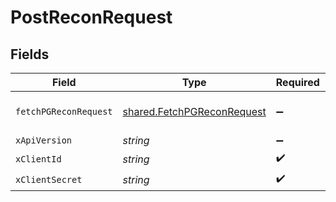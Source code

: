 # PostReconRequest


## Fields

| Field                                                                                                                                                                                                                         | Type                                                                                                                                                                                                                          | Required                                                                                                                                                                                                                      | Description                                                                                                                                                                                                                   | Example                                                                                                                                                                                                                       |
| ----------------------------------------------------------------------------------------------------------------------------------------------------------------------------------------------------------------------------- | ----------------------------------------------------------------------------------------------------------------------------------------------------------------------------------------------------------------------------- | ----------------------------------------------------------------------------------------------------------------------------------------------------------------------------------------------------------------------------- | ----------------------------------------------------------------------------------------------------------------------------------------------------------------------------------------------------------------------------- | ----------------------------------------------------------------------------------------------------------------------------------------------------------------------------------------------------------------------------- |
| `fetchPGReconRequest`                                                                                                                                                                                                         | [shared.FetchPGReconRequest](../../../sdk/models/shared/fetchpgreconrequest.md)                                                                                                                                               | :heavy_minus_sign:                                                                                                                                                                                                            | N/A                                                                                                                                                                                                                           | {"pagination":{"limit":10,"cursor":"eyJzZWFyY2hBZnRlciI6eyJsaXN0IjpbMTg4NjcxNDVdLCJlbXB0eSI6ZmFsc2V9LCJyZWNvbkFQSVR5cGUiOiJMRURHRVIifQ=="},"filters":{"start_date":"2022-07-20T00:00:00Z","end_date":"2022-07-21T23:59:59Z"}} |
| `xApiVersion`                                                                                                                                                                                                                 | *string*                                                                                                                                                                                                                      | :heavy_minus_sign:                                                                                                                                                                                                            | N/A                                                                                                                                                                                                                           |                                                                                                                                                                                                                               |
| `xClientId`                                                                                                                                                                                                                   | *string*                                                                                                                                                                                                                      | :heavy_check_mark:                                                                                                                                                                                                            | N/A                                                                                                                                                                                                                           |                                                                                                                                                                                                                               |
| `xClientSecret`                                                                                                                                                                                                               | *string*                                                                                                                                                                                                                      | :heavy_check_mark:                                                                                                                                                                                                            | N/A                                                                                                                                                                                                                           |                                                                                                                                                                                                                               |